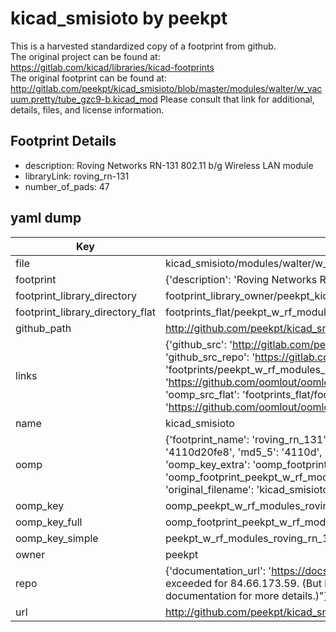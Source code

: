 # kicad_smisioto by peekpt  
This is a harvested standardized copy of a footprint from github.  
The original project can be found at:  
https://gitlab.com/kicad/libraries/kicad-footprints  
The original footprint can be found at:
http://gitlab.com/peekpt/kicad_smisioto/blob/master/modules/walter/w_vacuum.pretty/tube_gzc9-b.kicad_mod
Please consult that link for additional, details, files, and license information.  
## Footprint Details
* description: Roving Networks RN-131 802.11 b/g Wireless LAN module  
* libraryLink: roving_rn-131  
* number_of_pads: 47  
## yaml dump  
| Key | Value |  
| --- | --- |  
| file | kicad_smisioto/modules/walter/w_rf_modules.pretty/roving_rn-131.kicad_mod |  
| footprint | {'description': 'Roving Networks RN-131 802.11 b/g Wireless LAN module', 'libraryLink': 'roving_rn-131', 'number_of_pads': 47} |  
| footprint_library_directory | footprint_library_owner/peekpt_kicad_smisioto |  
| footprint_library_directory_flat | footprints_flat/peekpt_w_rf_modules_roving_rn_131/working |  
| github_path | http://github.com/peekpt/kicad_smisioto/blob/master/modules/walter/w_rf_modules.pretty/roving_rn-131.kicad_mod |  
| links | {'github_src': 'http://gitlab.com/peekpt/kicad_smisioto/blob/master/modules/walter/w_vacuum.pretty/tube_gzc9-b.kicad_mod', 'github_src_repo': 'https://gitlab.com/kicad/libraries/kicad-footprints', 'oomp_bot': 'footprints/peekpt_w_rf_modules_roving_rn_131/working', 'oomp_bot_github': 'https://github.com/oomlout/oomlout_oomp_footprint_bot/tree/main/footprints/peekpt_w_rf_modules_roving_rn_131/working', 'oomp_src_flat': 'footprints_flat/footprints_flat/peekpt_w_rf_modules_roving_rn_131/working', 'oomp_src_flat_github': 'https://github.com/oomlout/oomlout_oomp_footprint_src/tree/main/footprints_flat/peekpt_w_rf_modules_roving_rn_131/working'} |  
| name | kicad_smisioto |  
| oomp | {'footprint_name': 'roving_rn_131', 'library_name': 'w_rf_modules', 'md5': '4110d20fe8a294fd4ab7958031fb5288', 'md5_10': '4110d20fe8', 'md5_5': '4110d', 'md5_6': '4110d2', 'oomp_key': 'oomp_peekpt_w_rf_modules_roving_rn_131', 'oomp_key_extra': 'oomp_footprint_peekpt_w_rf_modules_roving_rn_131', 'oomp_key_full': 'oomp_footprint_peekpt_w_rf_modules_roving_rn_131_4110d2', 'oomp_key_simple': 'peekpt_w_rf_modules_roving_rn_131', 'original_filename': 'kicad_smisioto/modules/walter/w_rf_modules.pretty/roving_rn-131.kicad_mod', 'owner_name': 'peekpt'} |  
| oomp_key | oomp_peekpt_w_rf_modules_roving_rn_131 |  
| oomp_key_full | oomp_footprint_peekpt_w_rf_modules_roving_rn_131 |  
| oomp_key_simple | peekpt_w_rf_modules_roving_rn_131 |  
| owner | peekpt |  
| repo | {'documentation_url': 'https://docs.github.com/rest/overview/resources-in-the-rest-api#rate-limiting', 'message': "API rate limit exceeded for 84.66.173.59. (But here's the good news: Authenticated requests get a higher rate limit. Check out the documentation for more details.)"} |  
| url | http://github.com/peekpt/kicad_smisioto |  

